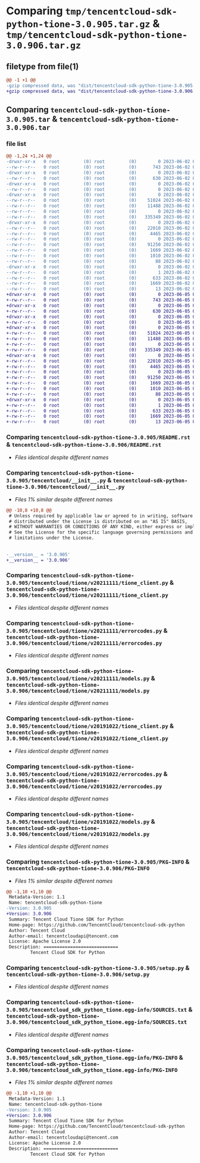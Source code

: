 # Comparing `tmp/tencentcloud-sdk-python-tione-3.0.905.tar.gz` & `tmp/tencentcloud-sdk-python-tione-3.0.906.tar.gz`

## filetype from file(1)

```diff
@@ -1 +1 @@
-gzip compressed data, was "dist/tencentcloud-sdk-python-tione-3.0.905.tar", last modified: Fri Jun  2 00:42:01 2023, max compression
+gzip compressed data, was "dist/tencentcloud-sdk-python-tione-3.0.906.tar", last modified: Mon Jun  5 00:44:39 2023, max compression
```

## Comparing `tencentcloud-sdk-python-tione-3.0.905.tar` & `tencentcloud-sdk-python-tione-3.0.906.tar`

### file list

```diff
@@ -1,24 +1,24 @@
-drwxr-xr-x   0 root         (0) root         (0)        0 2023-06-02 00:42:01.000000 tencentcloud-sdk-python-tione-3.0.905/
--rw-r--r--   0 root         (0) root         (0)      743 2023-06-02 00:42:01.000000 tencentcloud-sdk-python-tione-3.0.905/README.rst
-drwxr-xr-x   0 root         (0) root         (0)        0 2023-06-02 00:42:01.000000 tencentcloud-sdk-python-tione-3.0.905/tencentcloud/
--rw-r--r--   0 root         (0) root         (0)      630 2023-06-02 00:42:01.000000 tencentcloud-sdk-python-tione-3.0.905/tencentcloud/__init__.py
-drwxr-xr-x   0 root         (0) root         (0)        0 2023-06-02 00:42:01.000000 tencentcloud-sdk-python-tione-3.0.905/tencentcloud/tione/
--rw-r--r--   0 root         (0) root         (0)        0 2023-06-02 00:42:01.000000 tencentcloud-sdk-python-tione-3.0.905/tencentcloud/tione/__init__.py
-drwxr-xr-x   0 root         (0) root         (0)        0 2023-06-02 00:42:01.000000 tencentcloud-sdk-python-tione-3.0.905/tencentcloud/tione/v20211111/
--rw-r--r--   0 root         (0) root         (0)    51024 2023-06-02 00:42:01.000000 tencentcloud-sdk-python-tione-3.0.905/tencentcloud/tione/v20211111/tione_client.py
--rw-r--r--   0 root         (0) root         (0)    11488 2023-06-02 00:42:01.000000 tencentcloud-sdk-python-tione-3.0.905/tencentcloud/tione/v20211111/errorcodes.py
--rw-r--r--   0 root         (0) root         (0)        0 2023-06-02 00:42:01.000000 tencentcloud-sdk-python-tione-3.0.905/tencentcloud/tione/v20211111/__init__.py
--rw-r--r--   0 root         (0) root         (0)   335349 2023-06-02 00:42:01.000000 tencentcloud-sdk-python-tione-3.0.905/tencentcloud/tione/v20211111/models.py
-drwxr-xr-x   0 root         (0) root         (0)        0 2023-06-02 00:42:01.000000 tencentcloud-sdk-python-tione-3.0.905/tencentcloud/tione/v20191022/
--rw-r--r--   0 root         (0) root         (0)    22010 2023-06-02 00:42:01.000000 tencentcloud-sdk-python-tione-3.0.905/tencentcloud/tione/v20191022/tione_client.py
--rw-r--r--   0 root         (0) root         (0)     4465 2023-06-02 00:42:01.000000 tencentcloud-sdk-python-tione-3.0.905/tencentcloud/tione/v20191022/errorcodes.py
--rw-r--r--   0 root         (0) root         (0)        0 2023-06-02 00:42:01.000000 tencentcloud-sdk-python-tione-3.0.905/tencentcloud/tione/v20191022/__init__.py
--rw-r--r--   0 root         (0) root         (0)    91250 2023-06-02 00:42:01.000000 tencentcloud-sdk-python-tione-3.0.905/tencentcloud/tione/v20191022/models.py
--rw-r--r--   0 root         (0) root         (0)     1669 2023-06-02 00:42:01.000000 tencentcloud-sdk-python-tione-3.0.905/PKG-INFO
--rw-r--r--   0 root         (0) root         (0)     1010 2023-06-02 00:42:01.000000 tencentcloud-sdk-python-tione-3.0.905/setup.py
--rw-r--r--   0 root         (0) root         (0)       88 2023-06-02 00:42:01.000000 tencentcloud-sdk-python-tione-3.0.905/setup.cfg
-drwxr-xr-x   0 root         (0) root         (0)        0 2023-06-02 00:42:01.000000 tencentcloud-sdk-python-tione-3.0.905/tencentcloud_sdk_python_tione.egg-info/
--rw-r--r--   0 root         (0) root         (0)        1 2023-06-02 00:42:01.000000 tencentcloud-sdk-python-tione-3.0.905/tencentcloud_sdk_python_tione.egg-info/dependency_links.txt
--rw-r--r--   0 root         (0) root         (0)      633 2023-06-02 00:42:01.000000 tencentcloud-sdk-python-tione-3.0.905/tencentcloud_sdk_python_tione.egg-info/SOURCES.txt
--rw-r--r--   0 root         (0) root         (0)     1669 2023-06-02 00:42:01.000000 tencentcloud-sdk-python-tione-3.0.905/tencentcloud_sdk_python_tione.egg-info/PKG-INFO
--rw-r--r--   0 root         (0) root         (0)       13 2023-06-02 00:42:01.000000 tencentcloud-sdk-python-tione-3.0.905/tencentcloud_sdk_python_tione.egg-info/top_level.txt
+drwxr-xr-x   0 root         (0) root         (0)        0 2023-06-05 00:44:39.000000 tencentcloud-sdk-python-tione-3.0.906/
+-rw-r--r--   0 root         (0) root         (0)      743 2023-06-05 00:44:39.000000 tencentcloud-sdk-python-tione-3.0.906/README.rst
+drwxr-xr-x   0 root         (0) root         (0)        0 2023-06-05 00:44:39.000000 tencentcloud-sdk-python-tione-3.0.906/tencentcloud/
+-rw-r--r--   0 root         (0) root         (0)      630 2023-06-05 00:44:39.000000 tencentcloud-sdk-python-tione-3.0.906/tencentcloud/__init__.py
+drwxr-xr-x   0 root         (0) root         (0)        0 2023-06-05 00:44:39.000000 tencentcloud-sdk-python-tione-3.0.906/tencentcloud/tione/
+-rw-r--r--   0 root         (0) root         (0)        0 2023-06-05 00:44:39.000000 tencentcloud-sdk-python-tione-3.0.906/tencentcloud/tione/__init__.py
+drwxr-xr-x   0 root         (0) root         (0)        0 2023-06-05 00:44:39.000000 tencentcloud-sdk-python-tione-3.0.906/tencentcloud/tione/v20211111/
+-rw-r--r--   0 root         (0) root         (0)    51024 2023-06-05 00:44:39.000000 tencentcloud-sdk-python-tione-3.0.906/tencentcloud/tione/v20211111/tione_client.py
+-rw-r--r--   0 root         (0) root         (0)    11488 2023-06-05 00:44:39.000000 tencentcloud-sdk-python-tione-3.0.906/tencentcloud/tione/v20211111/errorcodes.py
+-rw-r--r--   0 root         (0) root         (0)        0 2023-06-05 00:44:39.000000 tencentcloud-sdk-python-tione-3.0.906/tencentcloud/tione/v20211111/__init__.py
+-rw-r--r--   0 root         (0) root         (0)   335349 2023-06-05 00:44:39.000000 tencentcloud-sdk-python-tione-3.0.906/tencentcloud/tione/v20211111/models.py
+drwxr-xr-x   0 root         (0) root         (0)        0 2023-06-05 00:44:39.000000 tencentcloud-sdk-python-tione-3.0.906/tencentcloud/tione/v20191022/
+-rw-r--r--   0 root         (0) root         (0)    22010 2023-06-05 00:44:39.000000 tencentcloud-sdk-python-tione-3.0.906/tencentcloud/tione/v20191022/tione_client.py
+-rw-r--r--   0 root         (0) root         (0)     4465 2023-06-05 00:44:39.000000 tencentcloud-sdk-python-tione-3.0.906/tencentcloud/tione/v20191022/errorcodes.py
+-rw-r--r--   0 root         (0) root         (0)        0 2023-06-05 00:44:39.000000 tencentcloud-sdk-python-tione-3.0.906/tencentcloud/tione/v20191022/__init__.py
+-rw-r--r--   0 root         (0) root         (0)    91250 2023-06-05 00:44:39.000000 tencentcloud-sdk-python-tione-3.0.906/tencentcloud/tione/v20191022/models.py
+-rw-r--r--   0 root         (0) root         (0)     1669 2023-06-05 00:44:39.000000 tencentcloud-sdk-python-tione-3.0.906/PKG-INFO
+-rw-r--r--   0 root         (0) root         (0)     1010 2023-06-05 00:44:39.000000 tencentcloud-sdk-python-tione-3.0.906/setup.py
+-rw-r--r--   0 root         (0) root         (0)       88 2023-06-05 00:44:39.000000 tencentcloud-sdk-python-tione-3.0.906/setup.cfg
+drwxr-xr-x   0 root         (0) root         (0)        0 2023-06-05 00:44:39.000000 tencentcloud-sdk-python-tione-3.0.906/tencentcloud_sdk_python_tione.egg-info/
+-rw-r--r--   0 root         (0) root         (0)        1 2023-06-05 00:44:39.000000 tencentcloud-sdk-python-tione-3.0.906/tencentcloud_sdk_python_tione.egg-info/dependency_links.txt
+-rw-r--r--   0 root         (0) root         (0)      633 2023-06-05 00:44:39.000000 tencentcloud-sdk-python-tione-3.0.906/tencentcloud_sdk_python_tione.egg-info/SOURCES.txt
+-rw-r--r--   0 root         (0) root         (0)     1669 2023-06-05 00:44:39.000000 tencentcloud-sdk-python-tione-3.0.906/tencentcloud_sdk_python_tione.egg-info/PKG-INFO
+-rw-r--r--   0 root         (0) root         (0)       13 2023-06-05 00:44:39.000000 tencentcloud-sdk-python-tione-3.0.906/tencentcloud_sdk_python_tione.egg-info/top_level.txt
```

### Comparing `tencentcloud-sdk-python-tione-3.0.905/README.rst` & `tencentcloud-sdk-python-tione-3.0.906/README.rst`

 * *Files identical despite different names*

### Comparing `tencentcloud-sdk-python-tione-3.0.905/tencentcloud/__init__.py` & `tencentcloud-sdk-python-tione-3.0.906/tencentcloud/__init__.py`

 * *Files 1% similar despite different names*

```diff
@@ -10,8 +10,8 @@
 # Unless required by applicable law or agreed to in writing, software
 # distributed under the License is distributed on an "AS IS" BASIS,
 # WITHOUT WARRANTIES OR CONDITIONS OF ANY KIND, either express or implied.
 # See the License for the specific language governing permissions and
 # limitations under the License.
 
 
-__version__ = '3.0.905'
+__version__ = '3.0.906'
```

### Comparing `tencentcloud-sdk-python-tione-3.0.905/tencentcloud/tione/v20211111/tione_client.py` & `tencentcloud-sdk-python-tione-3.0.906/tencentcloud/tione/v20211111/tione_client.py`

 * *Files identical despite different names*

### Comparing `tencentcloud-sdk-python-tione-3.0.905/tencentcloud/tione/v20211111/errorcodes.py` & `tencentcloud-sdk-python-tione-3.0.906/tencentcloud/tione/v20211111/errorcodes.py`

 * *Files identical despite different names*

### Comparing `tencentcloud-sdk-python-tione-3.0.905/tencentcloud/tione/v20211111/models.py` & `tencentcloud-sdk-python-tione-3.0.906/tencentcloud/tione/v20211111/models.py`

 * *Files identical despite different names*

### Comparing `tencentcloud-sdk-python-tione-3.0.905/tencentcloud/tione/v20191022/tione_client.py` & `tencentcloud-sdk-python-tione-3.0.906/tencentcloud/tione/v20191022/tione_client.py`

 * *Files identical despite different names*

### Comparing `tencentcloud-sdk-python-tione-3.0.905/tencentcloud/tione/v20191022/errorcodes.py` & `tencentcloud-sdk-python-tione-3.0.906/tencentcloud/tione/v20191022/errorcodes.py`

 * *Files identical despite different names*

### Comparing `tencentcloud-sdk-python-tione-3.0.905/tencentcloud/tione/v20191022/models.py` & `tencentcloud-sdk-python-tione-3.0.906/tencentcloud/tione/v20191022/models.py`

 * *Files identical despite different names*

### Comparing `tencentcloud-sdk-python-tione-3.0.905/PKG-INFO` & `tencentcloud-sdk-python-tione-3.0.906/PKG-INFO`

 * *Files 1% similar despite different names*

```diff
@@ -1,10 +1,10 @@
 Metadata-Version: 1.1
 Name: tencentcloud-sdk-python-tione
-Version: 3.0.905
+Version: 3.0.906
 Summary: Tencent Cloud Tione SDK for Python
 Home-page: https://github.com/TencentCloud/tencentcloud-sdk-python
 Author: Tencent Cloud
 Author-email: tencentcloudapi@tencent.com
 License: Apache License 2.0
 Description: ============================
         Tencent Cloud SDK for Python
```

### Comparing `tencentcloud-sdk-python-tione-3.0.905/setup.py` & `tencentcloud-sdk-python-tione-3.0.906/setup.py`

 * *Files identical despite different names*

### Comparing `tencentcloud-sdk-python-tione-3.0.905/tencentcloud_sdk_python_tione.egg-info/SOURCES.txt` & `tencentcloud-sdk-python-tione-3.0.906/tencentcloud_sdk_python_tione.egg-info/SOURCES.txt`

 * *Files identical despite different names*

### Comparing `tencentcloud-sdk-python-tione-3.0.905/tencentcloud_sdk_python_tione.egg-info/PKG-INFO` & `tencentcloud-sdk-python-tione-3.0.906/tencentcloud_sdk_python_tione.egg-info/PKG-INFO`

 * *Files 1% similar despite different names*

```diff
@@ -1,10 +1,10 @@
 Metadata-Version: 1.1
 Name: tencentcloud-sdk-python-tione
-Version: 3.0.905
+Version: 3.0.906
 Summary: Tencent Cloud Tione SDK for Python
 Home-page: https://github.com/TencentCloud/tencentcloud-sdk-python
 Author: Tencent Cloud
 Author-email: tencentcloudapi@tencent.com
 License: Apache License 2.0
 Description: ============================
         Tencent Cloud SDK for Python
```


